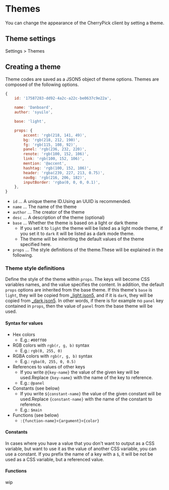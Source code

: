 # Themes

You can change the appearance of the CherryPick client by setting a theme.

## Theme settings
Settings > Themes

## Creating a theme
Theme codes are saved as a JSON5 object of theme options. Themes are composed of the following options.
``` js
{
    id: '17587283-dd92-4a2c-a22c-be0637c9e22a',

    name: 'Danboard',
    author: 'syuilo',

    base: 'light',

    props: {
        accent: 'rgb(218, 141, 49)',
        bg: 'rgb(218, 212, 190)',
        fg: 'rgb(115, 108, 92)',
        panel: 'rgb(236, 232, 220)',
        renote: 'rgb(100, 152, 106)',
        link: 'rgb(100, 152, 106)',
        mention: '@accent',
        hashtag: 'rgb(100, 152, 106)',
        header: 'rgba(239, 227, 213, 0.75)',
        navBg: 'rgb(216, 206, 182)',
        inputBorder: 'rgba(0, 0, 0, 0.1)',
    },
}

```

* `id` ... A unique theme ID.Using an UUID is recommended.
* `name` ... The name of the theme
* `author` ... The creator of the theme
* `desc` ... A description of the theme (optional)
* `base` ... Whether the theme is based on a light or dark theme
    * If you set it to `light` the theme will be listed as a light mode theme, if you set it to `dark` it will be listed as a dark mode theme.
    * The theme will be inheriting the default values of the theme specified here.
* `props` ... The style definitions of the theme.These will be explained in the following.

### Theme style definitions
Define the style of the theme within `props`. The keys will become CSS variables names, and the value specifies the content. In addition, the default `props` options are inherited from the base theme. If this theme's `base` is `light`, they will be copied from [_light.json5](https://github.com/kokonect-link/cherrypick/blob/develop/src/client/themes/_light.json5), and  if it is `dark`, they will be copied from [_dark.json5](https://github.com/kokonect-link/cherrypick/blob/develop/src/client/themes/_dark.json5). In other words, if there is for example no `panel` key contained in `props`, then the value of `panel` from the base theme will be used.

#### Syntax for values
* Hex colors
    * E.g.: `#00ff00`
* RGB colors with `rgb(r, g, b)` syntax
    * E.g.: `rgb(0, 255, 0)`
* RGBA colors with `rgb(r, g, b)` syntax
    * E.g.: `rgba(0, 255, 0, 0.5)`
* References to values of other keys
    * If you write `@{key-name}` the value of the given key will be used.Replace `{key-name}` with the name of the key to reference.
    * E.g.: `@panel`
* Constants (see below)
    * If you write `${constant-name}` the value of the given constant will be used.Replace `{constant-name}` with the name of the constant to reference.
    * E.g.: `$main`
* Functions (see below)
    * `:{function-name}<{argument}<{color}`

#### Constants
In cases where you have a value that you don't want to output as a CSS variable, but want to use it as the value of another CSS variable, you can use a constant. If you prefix the name of a key with a `$`, it will be not be used as a CSS variable, but a referenced value.

#### Functions
wip

